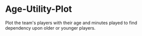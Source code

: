 # Age-Utility-Plot
Plot the team's players with their age and minutes played to find dependency upon older or younger players.
